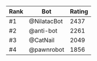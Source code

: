 Rank|Bot|Rating
---|---|---
#1|@NilatacBot|2437
#2|@anti-bot|2261
#3|@CatNail|2049
#4|@pawnrobot|1856
